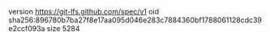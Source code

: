 version https://git-lfs.github.com/spec/v1
oid sha256:896780b7ba27f8e17aa095d046e283c7884360bf1788061128cdc39e2ccf093a
size 5284
